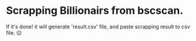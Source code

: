# Scrapping Billionairs from bscscan.
   
If it's done! it will generate 'result.csv' file, and paste scrapping result to csv file. 😉
